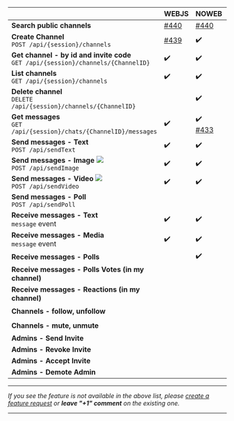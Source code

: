 
|                                                                                        | WEBJS                                                  | NOWEB                                                          | GOWS |
|----------------------------------------------------------------------------------------|--------------------------------------------------------|----------------------------------------------------------------|:-----|
| **Search public channels**                                                             | [#440](https://github.com/devlikeapro/waha/issues/440) | [#440](https://github.com/devlikeapro/waha/issues/440)         |      |
| **Create Channel** <br> `POST /api/{session}/channels`                                 | [#439](https://github.com/devlikeapro/waha/issues/439) | ✔️                                                             | ✔️   |
| **Get channel - by id and invite code** <br> `GET /api/{session}/channels/{ChannelID}` | ✔️                                                     | ✔️                                                             | ✔️   |
| **List channels** <br> `GET /api/{session}/channels`                                   | ✔️                                                     | ✔️                                                             | ✔️   |
| **Delete channel** <br> `DELETE /api/{session}/channels/{ChannelID}`                   |                                                        | ✔️                                                             |      |
| **Get messages** <br> `GET /api/{session}/chats/{ChannelID}/messages`                  | ✔️                                                     | ✔️ <br> [#433](https://github.com/devlikeapro/waha/issues/433) |      |
| **Send messages - Text** <br> `POST /api/sendText`                                     | ✔️                                                     | ✔️                                                             | ✔️   |
| **Send messages - Image** ![](/images/versions/plus.png) <br> `POST /api/sendImage`    | ✔️                                                     | ✔️                                                             | ✔️   |
| **Send messages - Video** ![](/images/versions/plus.png) <br> `POST /api/sendVideo`    | ✔️                                                     | ✔️                                                             | ✔️   |
| **Send messages - Poll** <br> `POST /api/sendPoll`                                     |                                                        |                                                                |      |
| **Receive messages - Text** <br> `message` event                                       | ✔️                                                     | ✔️                                                             | ✔️   |
| **Receive messages - Media** <br> `message` event                                      | ✔️                                                     | ✔️                                                             | ✔️   |
| **Receive messages - Polls**                                                           |                                                        | ✔️                                                             |      |
| **Receive messages - Polls Votes (in my channel)**                                     |                                                        |                                                                |      |
| **Receive messages - Reactions (in my channel)**                                       |                                                        |                                                                |      |
| **Channels - follow, unfollow**                                                        |                                                        |                                                                | ✔️   |
| **Channels - mute, unmute**                                                            |                                                        |                                                                | ✔️   |
| **Admins - Send Invite**                                                               |                                                        |                                                                |      |
| **Admins - Revoke Invite**                                                             |                                                        |                                                                |      |
| **Admins - Accept Invite**                                                             |                                                        |                                                                |      |
| **Admins - Demote Admin**                                                              |                                                        |                                                                |      |
****

_If you see the feature is not available in the above list, please [create a feature request](https://github.com/devlikeapro/waha/issues/new/choose) or **leave "+1" comment** on the existing one._
****
